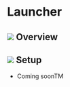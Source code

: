 # Launcher

## ![](../images/SmashBall.png) Overview
<!-- - Hey techy can you get this one if you see it -->

## ![](../images/SmashBall.png) Setup
- Coming soonTM

<script src="../arrow.js">
</script>